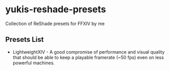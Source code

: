 # yukis-reshade-presets
Collection of ReShade presets for FFXIV by me

## Presets List
* LightweightXIV - A good compromise of performance and visual quality that should be able to keep a playable framerate (~50 fps) even on less powerful machines.
